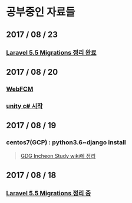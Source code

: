 # 공부중인 자료들

## 2017 / 08 / 23
### [Laravel 5.5 Migrations 정리 완료](./laravel_migrations.md)

## 2017 / 08 / 20
### [WebFCM](./firebase4web_fcm.md)
### [unity c# 시작](./csharp_unity.md)

## 2017 / 08 / 19
### centos7(GCP) : python3.6~django install
> [GDG Incheon Study wiki에 정리](https://github.com/GDGincheonAndroidStudy/GDGIncheonHomePage/wiki/20170819_GCPstart)

## 2017 / 08 / 18
### [Laravel 5.5 Migrations 정리 중](./laravel_migrations.md)
